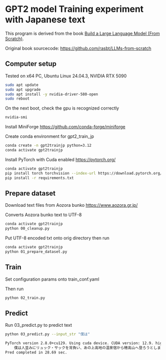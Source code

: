 # GPT2 model Training experiment with Japanese text

This program is derived from the book [Build a Large Language Model (From Scratch)](https://amzn.to/4fqvn0D).

Original book sourcecode: https://github.com/rasbt/LLMs-from-scratch

## Computer setup

Tested on x64 PC, Ubuntu Linux 24.04.3, NVIDIA RTX 5090

```bash
sudo apt update
sudo apt upgrade
sudo apt install -y nvidia-driver-580-open
sudo reboot
```

On the next boot, check the gpu is recognized correctly

```bash
nvidia-smi
```

Install MiniForge https://github.com/conda-forge/miniforge

Create conda environment for gpt2_train_jp

```bash
conda create -n gpt2trainjp python=3.12
conda activate gpt2trainjp
```

Install PyTorch with Cuda enabled https://pytorch.org/

```bash
conda activate gpt2trainjp
pip install torch torchvision --index-url https://download.pytorch.org/whl/cu129
pip install -r requirements.txt
```

## Prepare dataset

Download text files from Aozora bunko https://www.aozora.gr.jp/

Converts Aozora bunko text to UTF-8

```bash
conda activate gpt2trainjp
python 00_cleanup.py
```

Put UTF-8 encoded txt onto orig directory then run

```bash
conda activate gpt2trainjp
python 01_prepare_dataset.py
```


## Train

Set configuration params onto train_conf.yaml

Then run

```bash
python 02_train.py
```

## Predict

Run 03_predict.py to predict text

```bash
python 03_predict.py --input_str "僕は"

PyTorch version 2.8.0+cu129. Using cuda device. CUDA version: 12.9. high matmul precision. 
    僕は人並みにリュック・サックを背負い、あの上高地の温泉宿から穂高山へ登ろうとしました。穂高山へ登るのには御承知のとおり梓川をさかのぼるほかはありません。僕は前に穂高山はもちろん、槍ヶ岳にも登っていましたから、朝霧の下りた梓川の谷を案
Pred completed in 28.69 sec.
```
